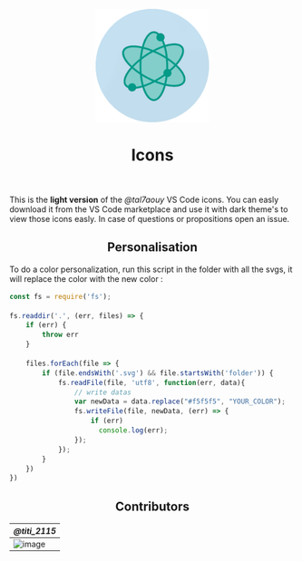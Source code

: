 <h1 align="center">
  <br>
    <img src="icon.png" alt="logo" width="200">
  <br><br>
  Icons
  <br>
  <br>
</h1>

<p align="center">

This is the **light version** of the *@tal7aouy* VS Code icons. You can easly download it from the VS Code marketplace and use it with dark theme's to view those icons easly. In case of questions or propositions open an issue. 

<h2 align="center">Personalisation</h2>

To do a color personalization, run this script in the folder with all the svgs, it will replace the color with the new color :

```js
const fs = require('fs');

fs.readdir('.', (err, files) => {
    if (err) {
        throw err
    }
  
    files.forEach(file => {
        if (file.endsWith('.svg') && file.startsWith('folder')) {
            fs.readFile(file, 'utf8', function(err, data){
                // write datas
                var newData = data.replace("#f5f5f5", "YOUR_COLOR");
                fs.writeFile(file, newData, (err) => {
                    if (err)
                      console.log(err);
                });
            });
        }
    })
})
```

<h2 align="center">Contributors</h2>
</p>

| ***@titi_2115*** |
| - |
| ![image](https://avatars.githubusercontent.com/u/73474137?v=4) |

